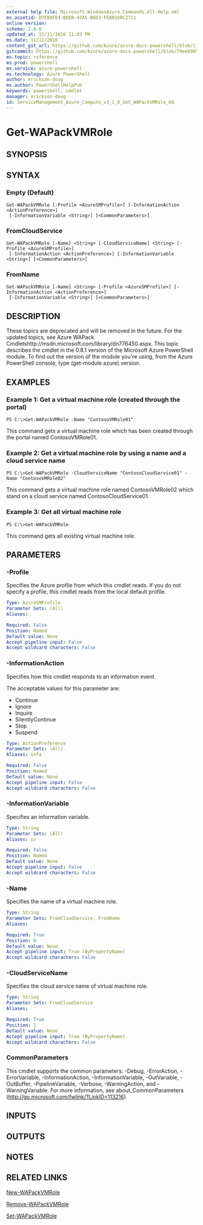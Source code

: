 ```yaml
---
external help file: Microsoft.WindowsAzure.Commands.dll-Help.xml
ms.assetid: D7EB9FE4-BDEB-43A5-B6D3-FEAB16BC2711
online version: 
schema: 2.0.0
updated_at: 11/11/2016 11:03 PM
ms.date: 11/11/2016
content_git_url: https://github.com/Azure/azure-docs-powershell/blob/live/azureps-cmdlets-docs/ServiceManagement/Azure.Compute/v3.1.0/Get-WAPackVMRole.md
gitcommit: https://github.com/Azure/azure-docs-powershell/blob/79eeb985ea480979357fb4695832a0c3d29a48bf/azureps-cmdlets-docs/ServiceManagement/Azure.Compute/v3.1.0/Get-WAPackVMRole.md
ms.topic: reference
ms.prod: powershell
ms.service: azure-powershell
ms.technology: Azure PowerShell
author: erickson-doug
ms.author: PowerShellHelpPub
keywords: powershell, cmdlet
manager: erickson-doug
id: ServiceManagement_Azure_Compute_v3_1_0_Get_WAPackVMRole_md
---
```


# Get-WAPackVMRole

## SYNOPSIS

## SYNTAX

### Empty (Default)
```
Get-WAPackVMRole [-Profile <AzureSMProfile>] [-InformationAction <ActionPreference>]
 [-InformationVariable <String>] [<CommonParameters>]
```

### FromCloudService
```
Get-WAPackVMRole [-Name] <String> [-CloudServiceName] <String> [-Profile <AzureSMProfile>]
 [-InformationAction <ActionPreference>] [-InformationVariable <String>] [<CommonParameters>]
```

### FromName
```
Get-WAPackVMRole [-Name] <String> [-Profile <AzureSMProfile>] [-InformationAction <ActionPreference>]
 [-InformationVariable <String>] [<CommonParameters>]
```

## DESCRIPTION
These topics are deprecated and will be removed in the future.
For the updated topics, see  Azure WAPack Cmdletshttp://msdn.microsoft.com/library/dn776450.aspx.
This topic describes the cmdlet in the 0.8.1 version of the Microsoft Azure PowerShell module.
To find out the version of the module you're using, from the Azure PowerShell console, type (get-module azure).version.

## EXAMPLES

### Example 1: Get a virtual machine role (created through the portal)
```
PS C:\>Get-WAPackVMRole -Name "ContosoVMRole01"
```

This command gets a virtual machine role which has been created through the portal named ContosoVMRole01.

### Example 2: Get a virtual machine role by using a name and a cloud service name
```
PS C:\>Get-WAPackVMRole -CloudServiceName "ContosoCloudService01" -Name "ContosoVMRole02"
```

This command gets a virtual machine role named ContosoVMRole02 which stand on a cloud service named ContosoCloudService01.

### Example 3: Get all virtual machine role
```
PS C:\>Get-WAPackVMRole
```

This command gets all existing virtual machine role.

## PARAMETERS

### -Profile
Specifies the Azure profile from which this cmdlet reads.
If you do not specify a profile, this cmdlet reads from the local default profile.

```yaml
Type: AzureSMProfile
Parameter Sets: (All)
Aliases: 

Required: False
Position: Named
Default value: None
Accept pipeline input: False
Accept wildcard characters: False
```

### -InformationAction
Specifies how this cmdlet responds to an information event.

The acceptable values for this parameter are:

- Continue
- Ignore
- Inquire
- SilentlyContinue
- Stop
- Suspend

```yaml
Type: ActionPreference
Parameter Sets: (All)
Aliases: infa

Required: False
Position: Named
Default value: None
Accept pipeline input: False
Accept wildcard characters: False
```

### -InformationVariable
Specifies an information variable.

```yaml
Type: String
Parameter Sets: (All)
Aliases: iv

Required: False
Position: Named
Default value: None
Accept pipeline input: False
Accept wildcard characters: False
```

### -Name
Specifies the name of a virtual machine role.

```yaml
Type: String
Parameter Sets: FromCloudService, FromName
Aliases: 

Required: True
Position: 0
Default value: None
Accept pipeline input: True (ByPropertyName)
Accept wildcard characters: False
```

### -CloudServiceName
Specifies the cloud service name of virtual machine role.

```yaml
Type: String
Parameter Sets: FromCloudService
Aliases: 

Required: True
Position: 1
Default value: None
Accept pipeline input: True (ByPropertyName)
Accept wildcard characters: False
```

### CommonParameters
This cmdlet supports the common parameters: -Debug, -ErrorAction, -ErrorVariable, -InformationAction, -InformationVariable, -OutVariable, -OutBuffer, -PipelineVariable, -Verbose, -WarningAction, and -WarningVariable. For more information, see about_CommonParameters (http://go.microsoft.com/fwlink/?LinkID=113216).

## INPUTS

## OUTPUTS

## NOTES

## RELATED LINKS

[New-WAPackVMRole](xref:ServiceManagement/Azure.Compute/v3.1.0/New-WAPackVMRole.md)

[Remove-WAPackVMRole](xref:ServiceManagement/Azure.Compute/v3.1.0/Remove-WAPackVMRole.md)

[Set-WAPackVMRole](xref:ServiceManagement/Azure.Compute/v3.1.0/Set-WAPackVMRole.md)


